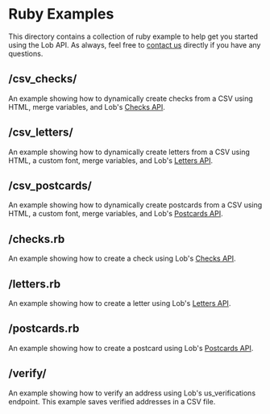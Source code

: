 # Ruby Examples

This directory contains a collection of ruby example to help get you started using the Lob API. As always, feel free to [contact us](https://lob.com/support) directly if you have any questions.

## /csv_checks/

An example showing how to dynamically create checks from a CSV using HTML, merge variables, and Lob's [Checks API](https://lob.com/services/checks).

## /csv_letters/

An example showing how to dynamically create letters from a CSV using HTML, a custom font, merge variables, and Lob's [Letters API](https://lob.com/services/letters).

## /csv_postcards/

An example showing how to dynamically create postcards from a CSV using HTML, a custom font, merge variables, and Lob's [Postcards API](https://lob.com/services/postcards).

## /checks.rb

An example showing how to create a check using Lob's [Checks API](https://lob.com/services/checks).

## /letters.rb

An example showing how to create a letter using Lob's [Letters API](https://lob.com/services/letters).

## /postcards.rb

An example showing how to create a postcard using Lob's [Postcards API](https://lob.com/services/postcards).

## /verify/

An example showing how to verify an address using Lob's us_verifications endpoint. This example saves verified addresses in a CSV file.
